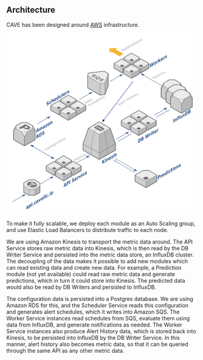 ## Architecture

CAVE has been designed around [AWS](http://aws.amazon.com) infrastructure.

![](architecture.png)

To make it fully scalable, we deploy each module as an Auto Scaling group, and use Elastic Load Balancers to distribute traffic to each node.

We are using Amazon Kinesis to transport the metric data around. The API Service stores raw metric data into Kinesis, which is then read by the DB Writer Service and persisted into the metric data store, an InfluxDB cluster. The decoupling of the data makes it possible to add new modules which can read existing data and create new data. For example, a Prediction module (not yet available) could read raw metric data and generate predictions, which in turn it could store into Kinesis. The predicted data would also be read by DB Writers and persisted to InfluxDB.

The configuration data is persisted into a Postgres database. We are using Amazon RDS for this, and the Scheduler Service reads this configuration and generates alert schedules, which it writes into Amazon SQS. The Worker Service instances read schedules from SQS, evaluate them using data from InfluxDB, and generate notifications as needed. The Worker Service instances also produce Alert History data, which is stored back into Kinesis, to be persisted into InfluxDB by the DB Writer Service. In this manner, alert history also becomes metric data, so that it can be queried through the same API as any other metric data.